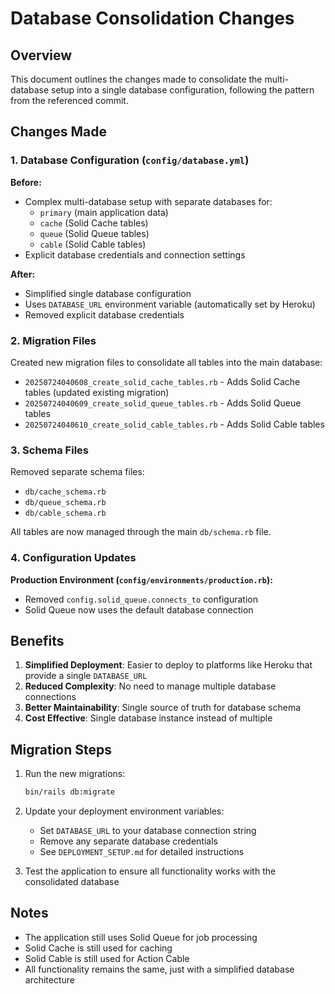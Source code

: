# Database Consolidation Changes

## Overview

This document outlines the changes made to consolidate the multi-database setup into a single database configuration, following the pattern from the referenced commit.

## Changes Made

### 1. Database Configuration (`config/database.yml`)

**Before:**
- Complex multi-database setup with separate databases for:
  - `primary` (main application data)
  - `cache` (Solid Cache tables)
  - `queue` (Solid Queue tables)
  - `cable` (Solid Cable tables)
- Explicit database credentials and connection settings

**After:**
- Simplified single database configuration
- Uses `DATABASE_URL` environment variable (automatically set by Heroku)
- Removed explicit database credentials

### 2. Migration Files

Created new migration files to consolidate all tables into the main database:

- `20250724040608_create_solid_cache_tables.rb` - Adds Solid Cache tables (updated existing migration)
- `20250724040609_create_solid_queue_tables.rb` - Adds Solid Queue tables  
- `20250724040610_create_solid_cable_tables.rb` - Adds Solid Cable tables

### 3. Schema Files

Removed separate schema files:
- `db/cache_schema.rb`
- `db/queue_schema.rb`
- `db/cable_schema.rb`

All tables are now managed through the main `db/schema.rb` file.

### 4. Configuration Updates

**Production Environment (`config/environments/production.rb`):**
- Removed `config.solid_queue.connects_to` configuration
- Solid Queue now uses the default database connection

## Benefits

1. **Simplified Deployment**: Easier to deploy to platforms like Heroku that provide a single `DATABASE_URL`
2. **Reduced Complexity**: No need to manage multiple database connections
3. **Better Maintainability**: Single source of truth for database schema
4. **Cost Effective**: Single database instance instead of multiple

## Migration Steps

1. Run the new migrations:
   ```bash
   bin/rails db:migrate
   ```

2. Update your deployment environment variables:
   - Set `DATABASE_URL` to your database connection string
   - Remove any separate database credentials
   - See `DEPLOYMENT_SETUP.md` for detailed instructions

3. Test the application to ensure all functionality works with the consolidated database

## Notes

- The application still uses Solid Queue for job processing
- Solid Cache is still used for caching
- Solid Cable is still used for Action Cable
- All functionality remains the same, just with a simplified database architecture 